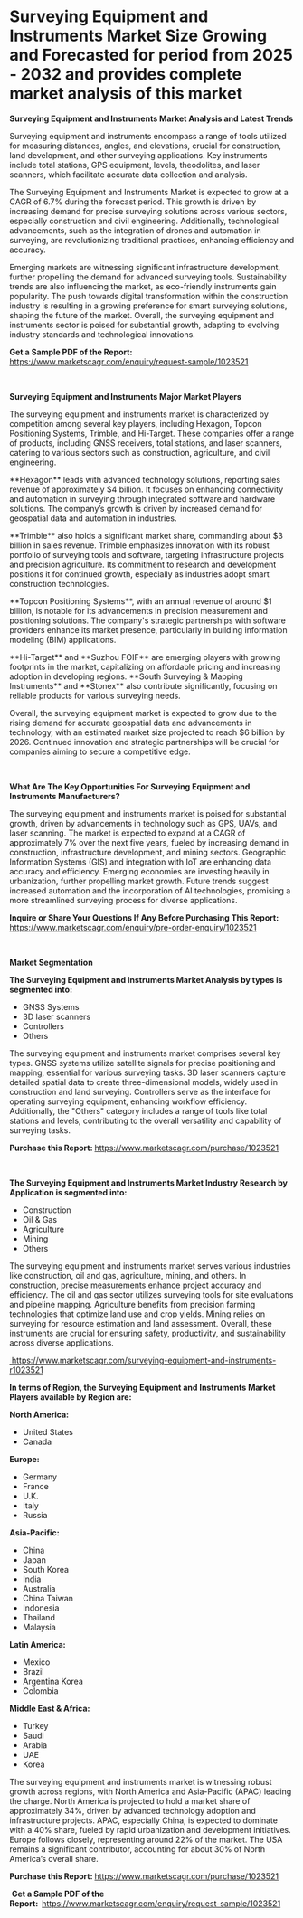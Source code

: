<p><h1>Surveying Equipment and Instruments Market Size Growing and Forecasted for period from 2025 - 2032 and provides complete market analysis of this market</h1></p><p><strong>Surveying Equipment and Instruments Market Analysis and Latest Trends</strong></p>
<p><p>Surveying equipment and instruments encompass a range of tools utilized for measuring distances, angles, and elevations, crucial for construction, land development, and other surveying applications. Key instruments include total stations, GPS equipment, levels, theodolites, and laser scanners, which facilitate accurate data collection and analysis.</p><p>The Surveying Equipment and Instruments Market is expected to grow at a CAGR of 6.7% during the forecast period. This growth is driven by increasing demand for precise surveying solutions across various sectors, especially construction and civil engineering. Additionally, technological advancements, such as the integration of drones and automation in surveying, are revolutionizing traditional practices, enhancing efficiency and accuracy. </p><p>Emerging markets are witnessing significant infrastructure development, further propelling the demand for advanced surveying tools. Sustainability trends are also influencing the market, as eco-friendly instruments gain popularity. The push towards digital transformation within the construction industry is resulting in a growing preference for smart surveying solutions, shaping the future of the market. Overall, the surveying equipment and instruments sector is poised for substantial growth, adapting to evolving industry standards and technological innovations.</p></p>
<p><strong>Get a Sample PDF of the Report:&nbsp;</strong> <a href="https://www.marketscagr.com/enquiry/request-sample/1023521?utm_campaign=2454&utm_medium=2&utm_source=Github&utm_content=ia&utm_term=18042025&utm_id=surveying-equipment-and-instruments">https://www.marketscagr.com/enquiry/request-sample/1023521</a></p>
<p>&nbsp;</p>
<p><strong>Surveying Equipment and Instruments Major Market Players</strong></p>
<p><p>The surveying equipment and instruments market is characterized by competition among several key players, including Hexagon, Topcon Positioning Systems, Trimble, and Hi-Target. These companies offer a range of products, including GNSS receivers, total stations, and laser scanners, catering to various sectors such as construction, agriculture, and civil engineering.</p><p>**Hexagon** leads with advanced technology solutions, reporting sales revenue of approximately $4 billion. It focuses on enhancing connectivity and automation in surveying through integrated software and hardware solutions. The company’s growth is driven by increased demand for geospatial data and automation in industries.</p><p>**Trimble** also holds a significant market share, commanding about $3 billion in sales revenue. Trimble emphasizes innovation with its robust portfolio of surveying tools and software, targeting infrastructure projects and precision agriculture. Its commitment to research and development positions it for continued growth, especially as industries adopt smart construction technologies.</p><p>**Topcon Positioning Systems**, with an annual revenue of around $1 billion, is notable for its advancements in precision measurement and positioning solutions. The company's strategic partnerships with software providers enhance its market presence, particularly in building information modeling (BIM) applications.</p><p>**Hi-Target** and **Suzhou FOIF** are emerging players with growing footprints in the market, capitalizing on affordable pricing and increasing adoption in developing regions. **South Surveying & Mapping Instruments** and **Stonex** also contribute significantly, focusing on reliable products for various surveying needs.</p><p>Overall, the surveying equipment market is expected to grow due to the rising demand for accurate geospatial data and advancements in technology, with an estimated market size projected to reach $6 billion by 2026. Continued innovation and strategic partnerships will be crucial for companies aiming to secure a competitive edge.</p></p>
<p>&nbsp;</p>
<p><strong>What Are The Key Opportunities For Surveying Equipment and Instruments Manufacturers?</strong></p>
<p><p>The surveying equipment and instruments market is poised for substantial growth, driven by advancements in technology such as GPS, UAVs, and laser scanning. The market is expected to expand at a CAGR of approximately 7% over the next five years, fueled by increasing demand in construction, infrastructure development, and mining sectors. Geographic Information Systems (GIS) and integration with IoT are enhancing data accuracy and efficiency. Emerging economies are investing heavily in urbanization, further propelling market growth. Future trends suggest increased automation and the incorporation of AI technologies, promising a more streamlined surveying process for diverse applications.</p></p>
<p><strong>Inquire or Share Your Questions If Any Before Purchasing This Report:</strong> <a href="https://www.marketscagr.com/enquiry/pre-order-enquiry/1023521?utm_campaign=2454&utm_medium=2&utm_source=Github&utm_content=ia&utm_term=18042025&utm_id=surveying-equipment-and-instruments">https://www.marketscagr.com/enquiry/pre-order-enquiry/1023521</a></p>
<p>&nbsp;</p>
<p><strong>Market Segmentation</strong></p>
<p><strong>The Surveying Equipment and Instruments Market Analysis by types is segmented into:</strong></p>
<p><ul><li>GNSS Systems</li><li>3D laser scanners</li><li>Controllers</li><li>Others</li></ul></p>
<p><p>The surveying equipment and instruments market comprises several key types. GNSS systems utilize satellite signals for precise positioning and mapping, essential for various surveying tasks. 3D laser scanners capture detailed spatial data to create three-dimensional models, widely used in construction and land surveying. Controllers serve as the interface for operating surveying equipment, enhancing workflow efficiency. Additionally, the "Others" category includes a range of tools like total stations and levels, contributing to the overall versatility and capability of surveying tasks.</p></p>
<p><strong>Purchase this Report:&nbsp;</strong><a href="https://www.marketscagr.com/purchase/1023521?utm_campaign=2454&utm_medium=2&utm_source=Github&utm_content=ia&utm_term=18042025&utm_id=surveying-equipment-and-instruments">https://www.marketscagr.com/purchase/1023521</a></p>
<p>&nbsp;</p>
<p><strong>The Surveying Equipment and Instruments Market Industry Research by Application is segmented into:</strong></p>
<p><ul><li>Construction</li><li>Oil & Gas</li><li>Agriculture</li><li>Mining</li><li>Others</li></ul></p>
<p><p>The surveying equipment and instruments market serves various industries like construction, oil and gas, agriculture, mining, and others. In construction, precise measurements enhance project accuracy and efficiency. The oil and gas sector utilizes surveying tools for site evaluations and pipeline mapping. Agriculture benefits from precision farming technologies that optimize land use and crop yields. Mining relies on surveying for resource estimation and land assessment. Overall, these instruments are crucial for ensuring safety, productivity, and sustainability across diverse applications.</p></p>
<p><a href="https://www.marketscagr.com/surveying-equipment-and-instruments-r1023521?utm_campaign=2454&utm_medium=2&utm_source=Github&utm_content=ia&utm_term=18042025&utm_id=surveying-equipment-and-instruments">&nbsp;https://www.marketscagr.com/surveying-equipment-and-instruments-r1023521</a></p>
<p><strong>In terms of Region, the Surveying Equipment and Instruments Market Players available by Region are:</strong></p>
<p>
    <p> <strong> North America: </strong>
        <ul>
            <li>United States</li>
            <li>Canada</li>
        </ul>
        </p> 
    <p> <strong> Europe: </strong>
        <ul>
            <li>Germany</li>
            <li>France</li>
            <li>U.K.</li>
            <li>Italy</li>
            <li>Russia</li>
        </ul>
        </p> 
    <p> <strong> Asia-Pacific: </strong>
        <ul>
            <li>China</li>
            <li>Japan</li>
            <li>South Korea</li>
            <li>India</li>
            <li>Australia</li>
            <li>China Taiwan</li>
            <li>Indonesia</li>
            <li>Thailand</li>
            <li>Malaysia</li>
        </ul>
        </p> 
    <p> <strong> Latin America: </strong>
        <ul>
            <li>Mexico</li>
            <li>Brazil</li>
            <li>Argentina Korea</li>
            <li>Colombia</li>
        </ul>
        </p> 
    <p> <strong> Middle East & Africa: </strong>
        <ul>
            <li>Turkey</li>
            <li>Saudi</li>
            <li>Arabia</li>
            <li>UAE</li>
            <li>Korea</li>
        </ul>
    </p>
    </p>
<p><p>The surveying equipment and instruments market is witnessing robust growth across regions, with North America and Asia-Pacific (APAC) leading the charge. North America is projected to hold a market share of approximately 34%, driven by advanced technology adoption and infrastructure projects. APAC, especially China, is expected to dominate with a 40% share, fueled by rapid urbanization and development initiatives. Europe follows closely, representing around 22% of the market. The USA remains a significant contributor, accounting for about 30% of North America’s overall share.</p></p>
<p><strong>Purchase this Report: </strong><a href="https://www.marketscagr.com/purchase/1023521?utm_campaign=2454&utm_medium=2&utm_source=Github&utm_content=ia&utm_term=18042025&utm_id=surveying-equipment-and-instruments">https://www.marketscagr.com/purchase/1023521</a></p>
<p>&nbsp;<strong>Get a Sample PDF of the Report:&nbsp;&nbsp;</strong><a href="https://www.marketscagr.com/enquiry/request-sample/1023521?utm_campaign=2454&utm_medium=2&utm_source=Github&utm_content=ia&utm_term=18042025&utm_id=surveying-equipment-and-instruments">https://www.marketscagr.com/enquiry/request-sample/1023521</a></p>
<p><strong></strong></p>
<p><p></p><p></p><p></p></p>